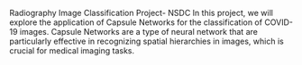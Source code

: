 Radiography Image Classification Project- NSDC
In this project, we will explore the application of Capsule Networks for the classification of COVID-19 images. 
Capsule Networks are a type of neural network that are particularly effective in recognizing spatial hierarchies in images, which is crucial for medical imaging tasks.

